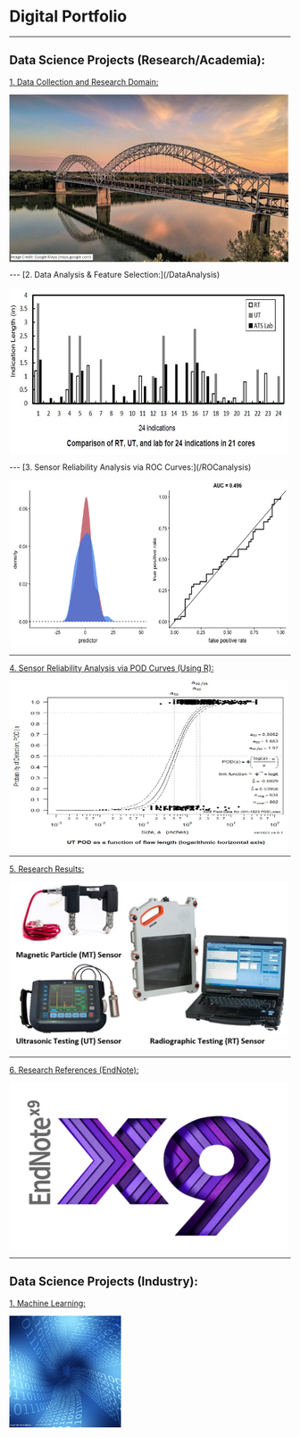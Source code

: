 # Digital Portfolio

---

## Data Science Projects (Research/Academia):

[1. Data Collection and Research Domain:](/DataCollection_page)

<p><a href="/DataCollection_page.md">
<img src="images/smb.JPG" alt="/DataCollection_page.md" width="500" height="300" align="center">
</a></p>
---
[2. Data Analysis & Feature Selection:](/DataAnalysis)

<p><a href="/DataAnalysis.md">
<img src="images/RT-UT-Lab.JPG" alt="/DataAnalysis.md" width="500" height="300" align="center">
</a></p>
---
[3. Sensor Reliability Analysis via ROC Curves:](/ROCanalysis)

<p><a href="/ROCanalysis.md">
<img src="images/roc.gif" alt="/ROCanalysis.md" width="500" height="300" align="center">
</a></p>

---
[4. Sensor Reliability Analysis via POD Curves (Using R):](/pod)

<p><a href="/pod.md">
<img src="images/utpod.JPG" alt="/pod.md" width="500" height="300" align="center">
</a></p>

---
[5. Research Results:](/results)

<p><a href="/results.md">
<img src="images/results.JPG" alt="/results.md" width="500" height="300" align="center">
</a></p>


---
[6. Research References (EndNote):](/pdf/references.pdf)

<p><a href="/pdf/references.pdf">
<img src="images/endnote.png" alt="/pdf/references.pdf" width="500" height="300" align="center">
</a></p>


---

## Data Science Projects (Industry):

[1. Machine Learning:](/ml.md)
<p><a href="/ml.md">
<img src="images/networking.jpg" alt="/ml.md" width="200" height="200">
</a></p>


